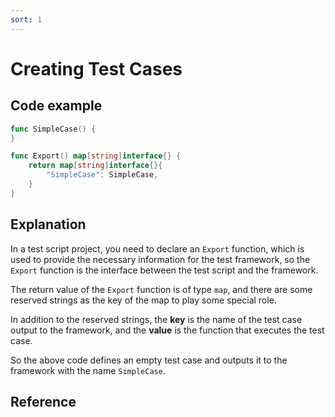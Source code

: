 ```yaml
---
sort: 1
---
```


# Creating Test Cases

## Code example

```go
func SimpleCase() {
}

func Export() map[string]interface{} {
	return map[string]interface{}{
		"SimpleCase": SimpleCase,
	}
}
```

## Explanation

In a test script project, you need to declare an `Export` function, 
which is used to provide the necessary information for the test framework, 
so the `Export` function is the interface between the test script and the framework.

The return value of the `Export` function is of type `map`, 
and there are some reserved strings as the key of the map to play some special role.

In addition to the reserved strings, the **key** is the name of the test case output to the framework, 
and the **value** is the function that executes the test case.

So the above code defines an empty test case and outputs it to the framework with the name `SimpleCase`.

## Reference
